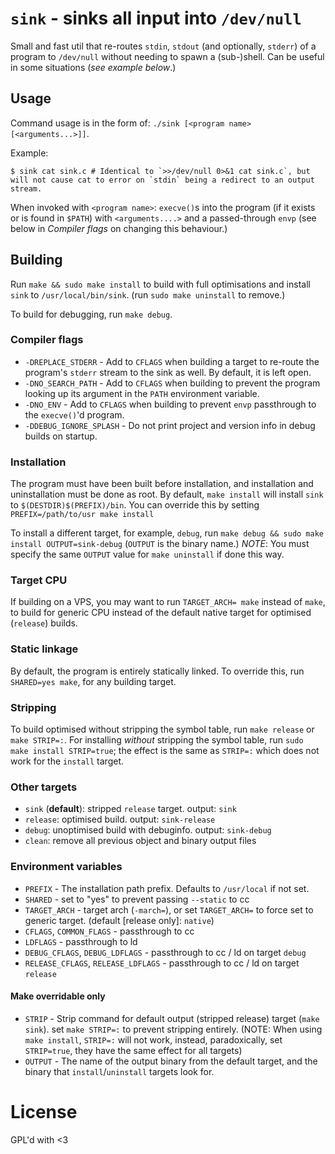 # `sink` - sinks all input into `/dev/null`

Small and fast util that re-routes `stdin`, `stdout` (and optionally, `stderr`) of a program to `/dev/null` without needing to spawn a (sub-)shell. 
Can be useful in some situations (*see example below*.)

## Usage
Command usage is in the form of: `./sink [<program name> [<arguments...>]]`.

Example:
```shell
$ sink cat sink.c # Identical to `>>/dev/null 0>&1 cat sink.c`, but will not cause cat to error on `stdin` being a redirect to an output stream.
```

When invoked with `<program name>`: `execve()`s into the program (if it exists or is found in `$PATH`) with `<arguments....>` and a passed-through `envp` (see below in *Compiler flags* on changing this behaviour.)

## Building

Run `make && sudo make install` to build with full optimisations and install `sink` to `/usr/local/bin/sink`. (run `sudo make uninstall` to remove.)

To build for debugging, run `make debug`. 

### Compiler flags
* `-DREPLACE_STDERR` - Add to `CFLAGS` when building a target to re-route the program's `stderr` stream to the sink as well. By default, it is left open.
* `-DNO_SEARCH_PATH` - Add to `CFLAGS` when building to prevent the program looking up its argument in the `PATH` environment variable.
* `-DNO_ENV` - Add to `CFLAGS` when building to prevent `envp` passthrough to the `execve()`'d program.
* `-DDEBUG_IGNORE_SPLASH` - Do not print project and version info in debug builds on startup.

### Installation
The program must have been built before installation, and installation and uninstallation must be done as root.
By default, `make install` will install `sink` to `$(DESTDIR)$(PREFIX)/bin`. You can override this by setting `PREFIX=/path/to/usr make install`

To install a different target, for example, `debug`, run `make debug && sudo make install OUTPUT=sink-debug` (`OUTPUT` is the binary name.)
*NOTE*: You must specify the same `OUTPUT` value for `make uninstall` if done this way.

### Target CPU
If building on a VPS, you may want to run `TARGET_ARCH= make` instead of `make`, to build for generic CPU instead of the default native target for optimised (`release`) builds.

### Static linkage
By default, the program is entirely statically linked. To override this, run `SHARED=yes make`, for any building target.

### Stripping
To build optimised without stripping the symbol table, run `make release` or `make STRIP=:`.
For installing *without* stripping the symbol table, run `sudo make install STRIP=true`; the effect is the same as `STRIP=:` which does not work for the `install` target.

### Other targets
* `sink` (**default**): stripped `release` target. output: `sink`
* `release`: optimised build. output: `sink-release`
* `debug`: unoptimised build with debuginfo. output: `sink-debug`
* `clean`: remove all previous object and binary output files

### Environment variables
* `PREFIX` - The installation path prefix. Defaults to `/usr/local` if not set.
* `SHARED` - set to "yes" to prevent passing `--static` to cc
* `TARGET_ARCH` - target arch (`-march=`), or set `TARGET_ARCH=` to force set to generic target. (default [release only]: `native`)
* `CFLAGS`, `COMMON_FLAGS` - passthrough to cc
* `LDFLAGS` - passthrough to ld
* `DEBUG_CFLAGS`, `DEBUG_LDFLAGS` - passthrough to cc / ld on target `debug`
* `RELEASE_CFLAGS`, `RELEASE_LDFLAGS` - passthrough to cc / ld on target `release`

#### Make overridable only
* `STRIP` - Strip command for default output (stripped release) target (`make sink`). set `make STRIP=:` to prevent stripping entirely. (NOTE: When using `make install`, `STRIP=:` will not work, instead, paradoxically, set `STRIP=true`, they have the same effect for all targets)
* `OUTPUT` - The name of the output binary from the default target, and the binary that `install`/`uninstall` targets look for.

# License
GPL'd with <3
